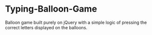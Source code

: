 # Typing-Balloon-Game
Balloon game built purely on jQuery with a simple logic of pressing the correct letters displayed on the balloons.
